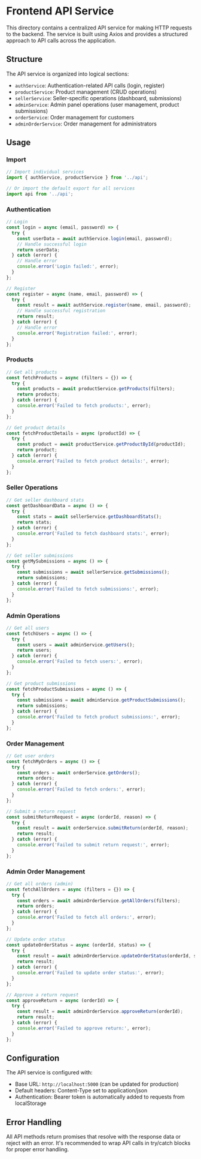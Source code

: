 # Frontend API Service

This directory contains a centralized API service for making HTTP requests to the backend. The service is built using Axios and provides a structured approach to API calls across the application.

## Structure

The API service is organized into logical sections:

- `authService`: Authentication-related API calls (login, register)
- `productService`: Product management (CRUD operations)
- `sellerService`: Seller-specific operations (dashboard, submissions)
- `adminService`: Admin panel operations (user management, product submissions)
- `orderService`: Order management for customers
- `adminOrderService`: Order management for administrators

## Usage

### Import

```typescript
// Import individual services
import { authService, productService } from '../api';

// Or import the default export for all services
import api from '../api';
```

### Authentication

```typescript
// Login
const login = async (email, password) => {
  try {
    const userData = await authService.login(email, password);
    // Handle successful login
    return userData;
  } catch (error) {
    // Handle error
    console.error('Login failed:', error);
  }
};

// Register
const register = async (name, email, password) => {
  try {
    const result = await authService.register(name, email, password);
    // Handle successful registration
    return result;
  } catch (error) {
    // Handle error
    console.error('Registration failed:', error);
  }
};
```

### Products

```typescript
// Get all products
const fetchProducts = async (filters = {}) => {
  try {
    const products = await productService.getProducts(filters);
    return products;
  } catch (error) {
    console.error('Failed to fetch products:', error);
  }
};

// Get product details
const fetchProductDetails = async (productId) => {
  try {
    const product = await productService.getProductById(productId);
    return product;
  } catch (error) {
    console.error('Failed to fetch product details:', error);
  }
};
```

### Seller Operations

```typescript
// Get seller dashboard stats
const getDashboardData = async () => {
  try {
    const stats = await sellerService.getDashboardStats();
    return stats;
  } catch (error) {
    console.error('Failed to fetch dashboard stats:', error);
  }
};

// Get seller submissions
const getMySubmissions = async () => {
  try {
    const submissions = await sellerService.getSubmissions();
    return submissions;
  } catch (error) {
    console.error('Failed to fetch submissions:', error);
  }
};
```

### Admin Operations

```typescript
// Get all users
const fetchUsers = async () => {
  try {
    const users = await adminService.getUsers();
    return users;
  } catch (error) {
    console.error('Failed to fetch users:', error);
  }
};

// Get product submissions
const fetchProductSubmissions = async () => {
  try {
    const submissions = await adminService.getProductSubmissions();
    return submissions;
  } catch (error) {
    console.error('Failed to fetch product submissions:', error);
  }
};
```

### Order Management

```typescript
// Get user orders
const fetchMyOrders = async () => {
  try {
    const orders = await orderService.getOrders();
    return orders;
  } catch (error) {
    console.error('Failed to fetch orders:', error);
  }
};

// Submit a return request
const submitReturnRequest = async (orderId, reason) => {
  try {
    const result = await orderService.submitReturn(orderId, reason);
    return result;
  } catch (error) {
    console.error('Failed to submit return request:', error);
  }
};
```

### Admin Order Management

```typescript
// Get all orders (admin)
const fetchAllOrders = async (filters = {}) => {
  try {
    const orders = await adminOrderService.getAllOrders(filters);
    return orders;
  } catch (error) {
    console.error('Failed to fetch all orders:', error);
  }
};

// Update order status
const updateOrderStatus = async (orderId, status) => {
  try {
    const result = await adminOrderService.updateOrderStatus(orderId, status);
    return result;
  } catch (error) {
    console.error('Failed to update order status:', error);
  }
};

// Approve a return request
const approveReturn = async (orderId) => {
  try {
    const result = await adminOrderService.approveReturn(orderId);
    return result;
  } catch (error) {
    console.error('Failed to approve return:', error);
  }
};
```

## Configuration

The API service is configured with:

- Base URL: `http://localhost:5000` (can be updated for production)
- Default headers: Content-Type set to application/json
- Authentication: Bearer token is automatically added to requests from localStorage

## Error Handling

All API methods return promises that resolve with the response data or reject with an error. It's recommended to wrap API calls in try/catch blocks for proper error handling. 